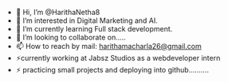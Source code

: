 - 👋 Hi, I’m @HarithaNetha8
- 👀 I’m interested in Digital Marketing and AI.
- 🌱 I’m currently learning Full stack development.
- 💞️ I’m looking to collaborate on.....
- 📫 How to reach by mail: harithamacharla26@gmail.com
- ⚡currently working at Jabsz Studios as a webdeveloper intern
- ⚡ practicing small projects and deploying into github..........

<!---
HarithaNetha8/HarithaNetha8 is a ✨ special ✨ repository because its `README.md` (this file) appears on your GitHub profile.
You can click the Preview link to take a look at your changes.
--->
